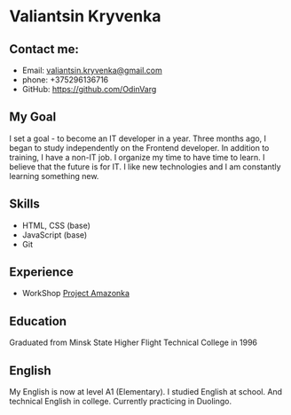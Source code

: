 # Valiantsin Kryvenka

## Contact me:

* Email: valiantsin.kryvenka@gmail.com
* phone: +375296136716
* GitHub: https://github.com/OdinVarg

## My Goal

I set a goal - to become an IT developer in a year. Three months ago, I began to study independently on the Frontend developer. In addition to training, I have a non-IT job. I organize my time to have time to learn. I believe that the future is for IT. I like new technologies and I am constantly learning something new.

## Skills

* HTML, CSS (base)
* JavaScript (base)
* Git

## Experience

* WorkShop [Project Amazonka](https://github.com/OdinVarg/Amazonka)

## Education

Graduated from Minsk State Higher Flight Technical College in 1996

## English

My English is now at level A1 (Elementary). I studied English at school. And technical English in college. Currently practicing in Duolingo.
